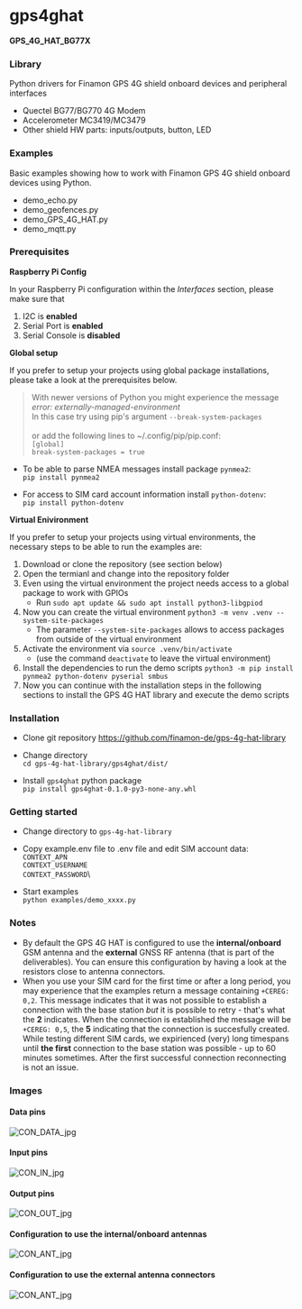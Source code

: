 # gps4ghat
**GPS_4G_HAT_BG77X** 

### Library

Python drivers for Finamon GPS 4G shield onboard devices and peripheral interfaces
- Quectel BG77/BG770 4G Modem
- Accelerometer MC3419/MC3479
- Other shield HW parts: inputs/outputs, button, LED

  
### Examples

Basic examples showing how to work with Finamon GPS 4G shield onboard devices using Python.
- demo_echo.py
- demo_geofences.py
- demo_GPS_4G_HAT.py
- demo_mqtt.py


### Prerequisites

__Raspberry Pi Config__

In your Raspberry Pi configuration within the _Interfaces_ section, please make sure that

1. I2C is **enabled**
2. Serial Port is **enabled**
3. Serial Console is **disabled**

__Global setup__

If you prefer to setup your projects using global package installations, please take a look at the prerequisites below.

> With newer versions of Python you might experience the message *error: externally-managed-environment*<br/>
  In this case try using pip's argument `--break-system-packages`<br/>    		
  or add the following lines to ~/.config/pip/pip.conf:<br/>
  `[global]`<br/>
  `break-system-packages = true`

- To be able to parse NMEA messages install package `pynmea2`:\
  `pip install pynmea2`
  
- For access to SIM card account information install `python-dotenv`:\
  `pip install python-dotenv`


__Virtual Enivironment__

If you prefer to setup your projects using virtual environments, the necessary steps to be able to run the examples are:

1. Download or clone the repository (see section below)
2. Open the termianl and change into the repository folder
3. Even using the virtual environment the project needs access to a global package to work with GPIOs
    - Run `sudo apt update && sudo apt install python3-libgpiod`
4. Now you can create the virtual environment `python3 -m venv .venv --system-site-packages`
    - The parameter `--system-site-packages` allows to access packages from outside of the virtual environment
5. Activate the environment via `source .venv/bin/activate`
    - (use the command `deactivate` to leave the virtual environment)
7. Install the dependencies to run the demo scripts `python3 -m pip install pynmea2 python-dotenv pyserial smbus`
8. Now you can continue with the installation steps in the following sections to install the GPS 4G HAT library and execute the demo scripts


### Installation
- Clone git repository https://github.com/finamon-de/gps-4g-hat-library

- Change directory\
  `cd gps-4g-hat-library/gps4ghat/dist/`

- Install `gps4ghat` python package\
  `pip install gps4ghat-0.1.0-py3-none-any.whl`


### Getting started
- Change directory to `gps-4g-hat-library` 

- Copy example.env file to .env file and edit SIM account data:\
  `CONTEXT_APN`\
  `CONTEXT_USERNAME`\
  `CONTEXT_PASSWORD`\
  
- Start examples\
  `python examples/demo_xxxx.py`


### Notes

- By default the GPS 4G HAT is configured to use the **internal/onboard** GSM antenna and the **external** GNSS RF antenna (that is part of the deliverables). You can ensure this configuration by having a look at the resistors close to antenna connectors.
- When you use your SIM card for the first time or after a long period, you may experience that the examples return a message containing `+CEREG: 0,2`. This message indicates that it was not possible to establish a connection with the base station _but_ it is possible to retry - that's what the **2** indicates. When the connection is established the message will be `+CEREG: 0,5`, the **5** indicating that the connection is succesfully created. While testing different SIM cards, we expirienced (very) long timespans until **the first** connection to the base station was possible - up to 60 minutes sometimes. After the first successful connection reconnecting is not an issue.


### Images

#### Data pins
![CON_DATA_jpg](./res/GPS_4G_HAT_CON_DATA.jpg)

#### Input pins
![CON_IN_jpg](./res/GPS_4G_HAT_CON_IN.jpg)

#### Output pins
![CON_OUT_jpg](./res/GPS_4G_HAT_CON_OUT.jpg)

#### Configuration to use the internal/onboard antennas
![CON_ANT_jpg](./res/GPS_4G_HAT_ANT_INTERN.jpg)

#### Configuration to use the external antenna connectors
![CON_ANT_jpg](./res/GPS_4G_HAT_ANT_EXTERN.jpg)
